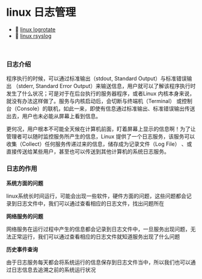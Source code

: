 # linux 日志管理

* 📄 [linux logrotate](siyuan://blocks/20230610173801-5bt2ht6)
* 📄 [linux rsyslog](siyuan://blocks/20230803121402-0hdctz8)

‍

### 日志介绍

程序执行的时候，可以通过标准输出（stdout, Standard Output）与标准错误输出 （stderr, Standard Error Output）来输送信息，用户就可以了解该程序执行时发生了什么状况；可是对于在后台执行的服务器程序，或者Linux 内核本身来说，就没有办法这样做了。服务与内核启动后，会切断与终端机（Terminal） 或控制台（Console）的联机，如此一来，即使有信息通过标准输出、标准错误输出传送出去，用户也未必能从屏幕上看到信息。

更何况，用户根本不可能全天候在计算机前面，盯着屏幕上显示的信息啊！为了让 管理者可以随时监控服务所产生的信息，Linux 提供了一个日志服务，该服务可以收集（Collect）任何服务传递过来的信息，储存成为记录文件（Log File） 、或直接传送给某些用户，甚至也可以传送到其他计算机的系统日志服务。

### 日志的作用

**系统方面的问题**

linux系统长时间运行，可能会出现一些软件，硬件方面的问题，这些问题都会记录到日志文件中，我们可以通过查看相应的日志文件，找出问题所在

**网络服务的问题**

网络服务在运行过程中产生的信息都会记录到日志文件中，一旦服务出现问题，无法正常运行，我们可以通过查看相应的日志文件就知道服务出现了什么问题

**历史事件查询**

由于日志服务每天都会将系统运行的信息保存到日志文件当中，所以我们也可以通过日志信息去追溯之前的系统运行状况
